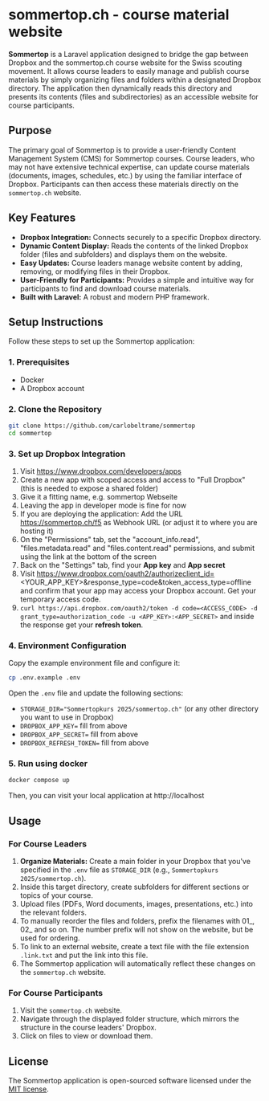 # sommertop.ch - course material website

**Sommertop** is a Laravel application designed to bridge the gap between Dropbox and the sommertop.ch course website for the Swiss scouting movement. It allows course leaders to easily manage and publish course materials by simply organizing files and folders within a designated Dropbox directory. The application then dynamically reads this directory and presents its contents (files and subdirectories) as an accessible website for course participants.

## Purpose

The primary goal of Sommertop is to provide a user-friendly Content Management System (CMS) for Sommertop courses. Course leaders, who may not have extensive technical expertise, can update course materials (documents, images, schedules, etc.) by using the familiar interface of Dropbox. Participants can then access these materials directly on the `sommertop.ch` website.

## Key Features

* **Dropbox Integration:** Connects securely to a specific Dropbox directory.
* **Dynamic Content Display:** Reads the contents of the linked Dropbox folder (files and subfolders) and displays them on the website.
* **Easy Updates:** Course leaders manage website content by adding, removing, or modifying files in their Dropbox.
* **User-Friendly for Participants:** Provides a simple and intuitive way for participants to find and download course materials.
* **Built with Laravel:** A robust and modern PHP framework.

## Setup Instructions

Follow these steps to set up the Sommertop application:

### 1. Prerequisites

* Docker
* A Dropbox account

### 2. Clone the Repository
```bash
git clone https://github.com/carlobeltrame/sommertop
cd sommertop
```

### 3. Set up Dropbox Integration
1. Visit https://www.dropbox.com/developers/apps
1. Create a new app with scoped access and access to "Full Dropbox" (this is needed to expose a shared folder)
1. Give it a fitting name, e.g. sommertop Webseite
1. Leaving the app in developer mode is fine for now
1. If you are deploying the application: Add the URL https://sommertop.ch/f5 as Webhook URL (or adjust it to where you are hosting it)
1. On the "Permissions" tab, set the "account_info.read", "files.metadata.read" and "files.content.read" permissions, and submit using the link at the bottom of the screen
1. Back on the "Settings" tab, find your **App key** and **App secret**
1. Visit https://www.dropbox.com/oauth2/authorizeclient_id=<YOUR_APP_KEY>&response_type=code&token_access_type=offline and confirm that your app may access your Dropbox account. Get your temporary access code.
1. `curl https://api.dropbox.com/oauth2/token -d code=<ACCESS_CODE> -d grant_type=authorization_code -u <APP_KEY>:<APP_SECRET>` and inside the response get your **refresh token**.

### 4. Environment Configuration
Copy the example environment file and configure it:
```bash
cp .env.example .env
```
Open the `.env` file and update the following sections:

* `STORAGE_DIR="Sommertopkurs 2025/sommertop.ch"` (or any other directory you want to use in Dropbox)
* `DROPBOX_APP_KEY=` fill from above
* `DROPBOX_APP_SECRET=` fill from above
* `DROPBOX_REFRESH_TOKEN=` fill from above

### 5. Run using docker
```bash
docker compose up
```

Then, you can visit your local application at http://localhost

## Usage

### For Course Leaders

1.  **Organize Materials:** Create a main folder in your Dropbox that you've specified in the `.env` file as `STORAGE_DIR` (e.g., `Sommertopkurs 2025/sommertop.ch`).
2.  Inside this target directory, create subfolders for different sections or topics of your course.
3.  Upload files (PDFs, Word documents, images, presentations, etc.) into the relevant folders.
4.  To manually reorder the files and folders, prefix the filenames with 01_, 02_ and so on. The number prefix will not show on the website, but be used for ordering.
5.  To link to an external website, create a text file with the file extension `.link.txt` and put the link into this file.
6.  The Sommertop application will automatically reflect these changes on the `sommertop.ch` website.

### For Course Participants

1.  Visit the `sommertop.ch` website.
2.  Navigate through the displayed folder structure, which mirrors the structure in the course leaders' Dropbox.
3.  Click on files to view or download them.

## License

The Sommertop application is open-sourced software licensed under the [MIT license](https://opensource.org/licenses/MIT).
